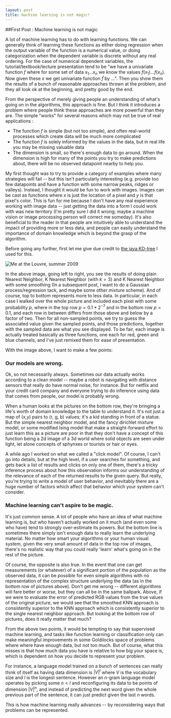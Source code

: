 ```yaml
---
layout: post
title: machine learning is not magic!
---
```


##First Post : Machine learning is not magic

A lot of machine learning has to do with learning functions.  We can generally think of learning these functions as either doing regression when the output variable of the function is a numerical value, or doing categorization when the dependent variable is discrete without any real ordering.  For the case of numerical dependent variables, the tutorial/textbook/lecture presentation tend to be "we have a univariate function $f$ where for some set of data $x_1 \ldots x_n$ we know the values $f(x_1) \ldots f(x_n)$.  Now given these $x$ we get univariate function $\hat{f}$ by $\ldots$".  Then you show them the results of a bunch of reasonable approaches thrown at the problem, and they all look ok at the beginning, and pretty good by the end. 

From the perspective of merely giving people an understanding of what's going on in the algorithms, this approach is fine.  But I think it introduces a problem where people think these approaches are more powerful than they are.  The simple "works" for several reasons which may not be true of real applications :
- The function $f$ is simple (but not too simple), and often real-world processes which create data will be much more complicated
- The function $f$ is solely informed by the values in the data, but in real life you may be missing valuable data
- The dimension is small, so there's enough data to go around.  When the dimension is high for many of the points you try to make predictions about, there will be no observed datapoint nearby to help you.

My first thought was to try to provide a category of examples where many strategies will fail -- but this isn't particularly interesting (e.g. provide too few datapoints and have a function with some narrow peaks, ridges or valleys).  Instead, I thought it would be fun to work with images.  Images can be cast as functions where $x$ is just the location of a pixel and $y$ is that pixel's color.  This is fun for me because I don't have any real experience working with image data -- just getting the data into a form I could work with was new territory (I'm pretty sure I did it wrong; maybe a machine vision or image processing person will correct me someday).  It's also beneficial to the reader in that people are intuitively able to understand the impact of providing more or less data, and people can easily understand the importance of domain knowledge which is beyond the grasp of the algorithm.

Before going any further, first let me give due credit to [the java KD-tree](http://www.cs.wlu.edu/~levy/software/kd/ "java KD-tree") I used for this.

![Me at the Louvre, summer 2009](http://farm5.static.flickr.com/4015/4335461359_4390eec794_b.jpg "foo")

In the above image, going left to right, you see the results of doing plain Nearest Neighbor, K Nearest Neighbor (with $k=3$) and K Nearest Neighbor with some smoothing (In a subsequent post, I want to do a Gaussian process/regression tack, and maybe some other mixture scheme).  And of course, top to bottom represents more to less data.  In particular, in each case I walked over the whole picture and included each pixel with some probability $p$, where in the top row $p = 0.1 * 2^{-7}$ and in the bottom row $p = 0.1$, and each row in between differs from those above and below by a factor of two.  Then for all non-sampled points, we try to guess the associated value given the sampled points, and those predictions, together with the sampled data are what you see displayed.  To be fair, each image is actually treated basically as three functions, one each for red, green and blue channels, and I've just remixed them for ease of presentation.

With the image above, I want to make a few points:

### Our models are wrong.

Ok, so not necessarily always. Sometimes our data actually works according to a clean model -- maybe a robot is navigating with distance sensors that really do have normal noise, for instance. But for netflix and your credit card company and everyone trying to do inference using data that comes from people, our model is probably wrong.  

When a human looks at the pictures on the bottom row, they're bringing a life's worth of domain knowledge to the table to understand it.  It's not just a map of (x,y) pairs to (r, g, b) values; it's a kid standing in front of a statue.  But the simple nearest neighbor model, and the fancy dirichlet mixture model, or some modified Ising model that make a straight-forward effort to just learn this as a picture are poor in that they don't have a concept of this function being a 2d image of a 3d world where solid objects are seen under light, let alone concepts of sphynxes or tourists or hair or eyes.

A while ago I worked on what we called a "click model".  Of course, I can't go into details, but at the high level, if a user searches for something, and gets back a list of results and clicks on only one of them, there's a tricky inference process about how this observation informs our understanding of the relevance of each of the returned results to the given query.  But really, you're trying to write a model of user behavior, and inevitably there are a huge number of factors which affect that behavior which your system can't consider.

### Machine learning can't aspire to be magic.  

It's just common sense.  A lot of people who have an idea of what machine learning is, but who haven't actually worked on it much (and even some who have) tend to strongly over-estimate its powers.  But the bottom line is sometimes there simply isn't enough data to really learn the underlying material.  No matter how smart your algorithms or your human visual system, given the very small amount of data in the top row of images, there's no realistic way that you could really 'learn' what's going on in the rest of the picture.  

Of course, the opposite is also true.  In the event that one can get measurements (or whatever) of a significant portion of the population as the observed data, it can be possible for even simple algorithms with no representation of the complex structure underlying the data (as in the bottom row of pictures above). Don't get me wrong -- different algorithms will fare better or worse, but they can all be in the same ballpark.  Above, if we were to evaluate the error of predicted RGB values from the true values of the original picture, we would see that the smoothed KNN approach is consistently superior to the KNN approach which is consistently superior to the single nearest neighbor approach.  But looking at the bottom row of pictures, does it really matter that much?

From the above two points, it would be tempting to say that supervised machine learning, and tasks like function learning or classification only can make meaningful improvements in some Goldilocks space of problems where where have enough data, but not too much.  But of course, what this misses is that how much data you have is relative to how big your space is, which is dependent on how you decide to represent your problem.

For instance, a language model trained on a bunch of sentences can really think of itself as having data dimension is $|V|^l$ where $V$ is the vocabulary size and $l$ is the longest sentence.  However an $n$-gram language model operates by picking some $n < l$ and reconfiguring its data to be points of dimension $|V|^n$, and instead of predicting the next word given the whole previous part of the sentence, it can just predict given the last $n$ words.

_This_ is how machine learning really advances -- by reconsidering ways that problems can be represented.